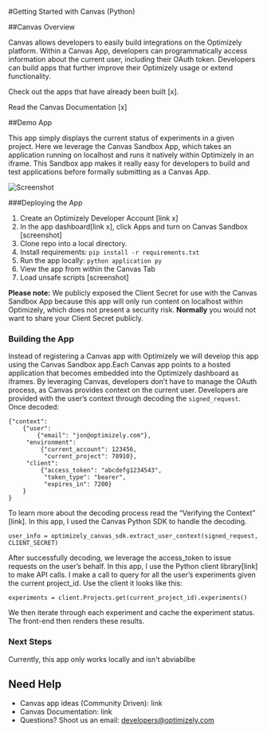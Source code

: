 #Getting Started with Canvas (Python)

##Canvas Overview

Canvas allows developers to easily build integrations on the Optimizely platform. Within a Canvas App, developers can programmatically access information about the current user, including their OAuth token. Developers can build apps that further improve their Optimizely usage or extend functionality. 

Check out the apps that have already been built [x].

Read the Canvas Documentation [x] 

##Demo App

This app simply displays the current status of experiments in a given project. Here we leverage the Canvas Sandbox App, which takes an application running on localhost and runs it natively within Optimizely in an iframe. This Sandbox app makes it really easy for developers to build and test applications before formally submitting as a Canvas App. 

![Screenshot](https://github.com/optimizely/canvas-getting-started-python/blob/master/static/img/canvas-screenshot.png)

###Deploying the App
1. Create an Optimizely Developer Account [link x]
2. In the app dashboard[link x], click Apps and turn on Canvas Sandbox [screenshot]
3. Clone repo into a local directory.
4. Install requirements: `pip install -r requirements.txt`
5. Run the app locally: `python application py`
6. View the app from within the Canvas Tab
7. Load unsafe scripts [screenshot] 

**Please note:** We publicly exposed the Client Secret for use with the Canvas Sandbox App because this app will only run content on localhost within Optimizely, which does not present a security risk. <b> Normally</b> you would not want to share your Client Secret publicly. 

### Building the App

Instead of registering a Canvas app with Optimizely we will develop this app using the Canvas Sandbox app.Each Canvas app points to a hosted application that becomes embedded into the Optimizely dashboard as iframes. By leveraging Canvas, developers don’t have to manage the OAuth process, as Canvas provides context on the current user. Developers are provided with the user’s context through decoding the `signed_request`. Once decoded:
```
{"context":
    {"user":
        {"email": "jon@optimizely.com"},
     "environment":
         {"current_account": 123456,
          "current_project": 78910},
     "client":
         {"access_token": "abcdefg1234543",
          "token_type": "bearer",
          "expires_in": 7200}
    }
}
```
To learn more about the decoding process read the “Verifying the Context” [link]. In this app, I used the Canvas Python SDK to handle the decoding. 

```
user_info = optimizely_canvas_sdk.extract_user_context(signed_request, CLIENT_SECRET)
``` 
After successfully decoding, we leverage the access_token to issue requests on the user’s behalf. In this app, I use the Python client library[link] to make API calls. I make a call to query for all the user’s experiments given the current project_id. Use the client it looks like this:

`experiments = client.Projects.get(current_project_id).experiments()`

We then iterate through each experiment and cache the experiment status. The front-end then renders these results. 

### Next Steps

Currently, this app only works locally and isn't abviabilbe 

## Need Help

* Canvas app ideas (Community Driven): link 
* Canvas Documentation: link
* Questions? Shoot us an email: developers@optimizely.com

